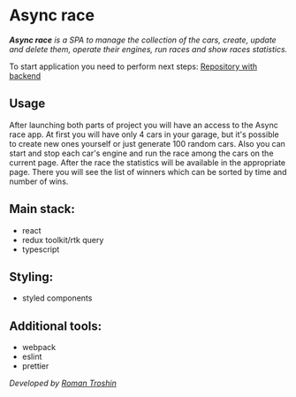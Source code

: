 # Async race

_**Async race** is a SPA to manage the collection of the cars, create, update and delete them, operate their engines, run races and show races statistics._

To start application you need to perform next steps: [Repository with backend](https://github.com/mikhama/async-race-api "backend")

## Usage

After launching both parts of project you will have an access to the Async race app. At first you will have only 4 cars in your garage, but it's possible to create new ones yourself or just generate 100 random cars. Also you can start and stop each car's engine and run the race among the cars on the current page. After the race the statistics will be available in the appropriate page. There you will see the list of winners which can be sorted by time and number of wins.

## Main stack:

- react
- redux toolkit/rtk query
- typescript

## Styling:

- styled components

## Additional tools:

- webpack
- eslint
- prettier

_Developed by [Roman Troshin](https://github.com/pug000)_
